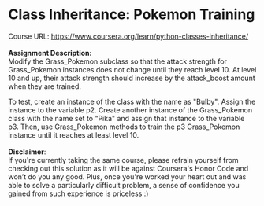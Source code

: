 # Class Inheritance: Pokemon Training
Course URL: https://www.coursera.org/learn/python-classes-inheritance/
<br/>
<br/>
__Assignment Description:__
<br/>
Modify the Grass_Pokemon subclass so that the attack strength for Grass_Pokemon instances does not change until they reach level 10. At level 10 and up, their attack strength should increase by the attack_boost amount when they are trained.

To test, create an instance of the class with the name as "Bulby". Assign the instance to the variable p2. Create another instance of the Grass_Pokemon class with the name set to "Pika" and assign that instance to the variable p3. Then, use Grass_Pokemon methods to train the p3 Grass_Pokemon instance until it reaches at least level 10.
<br/>
<br/>
__Disclaimer__: 
<br/>
If you're currently taking the same course, please refrain yourself from checking out this solution as it will be against Coursera's Honor Code and won’t do you any good. Plus, once you're worked your heart out and was able to solve a particularly difficult problem, a sense of confidence you gained from such experience is priceless :)
